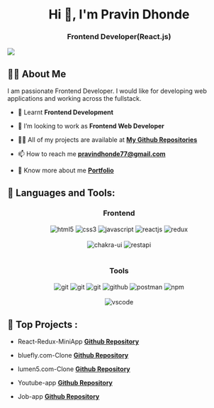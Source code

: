 <h1 align="center">Hi 👋, I'm Pravin Dhonde</h1>
<h3 align="center">Frontend Developer(React.js)</h3>
<img  src="https://www.upwork.com/catalog-images-resized/5b7d82263030da89fc8f2a4a141d8313/large"/>


## 🙋‍♂️ About Me


I am passionate Frontend Developer. I would like for developing web applications and working across the fullstack.


- 🌱 Learnt **Frontend Development**

- 👯 I’m looking to work as **Frontend Web Developer**

- 👨‍💻 All of my projects are available at **[My Github Repositories](https://github.com/pravindhonde77?tab=repositories)**

- 📫 How to reach me **pravindhonde77@gmail.com**

- 🔭 Know more about me **[Portfolio](https://dashing-semifreddo-55f9f5.netlify.app/)**


## 🚀 Languages and Tools:
<div align="center">
 
 <div align="center"><h3 align="center">Frontend</h3>
<img src="https://img.shields.io/badge/html5-%23E34F26.svg?style=for-the-badge&logo=html5&logoColor=white" align="center" alt="html5">
<img src = "https://img.shields.io/badge/css3-%231572B6.svg?style=for-the-badge&logo=css3&logoColor=white" align="center" alt="css3">
<img src ="https://img.shields.io/badge/javascript-%23323330.svg?style=for-the-badge&logo=javascript&logoColor=%23F7DF1E" align="center" alt="javascript">
<img src="https://img.shields.io/badge/React-20232A?style=for-the-badge&logo=react&logoColor=61DAFB"  align="center" alt="reactjs" />
<img src="https://img.shields.io/badge/Redux-593D88?style=for-the-badge&logo=redux&logoColor=white"  align="center" alt="redux" />

<br/>
<br/>
  <img src = "https://img.shields.io/badge/chakra ui-%234ED1C5.svg?style=for-the-badge&logo=chakraui&logoColor=white" align="center" alt="chakra-ui"/>
  <img src="https://img.shields.io/badge/rest api-%23000000.svg?style=for-the-badge&logo=flask&logoColor=white" align="center" alt="restapi"/>
  
</div>
 <br/>
  <!-- <div align="center"><h3 align="center">Backend</h3> 
<img src="https://img.shields.io/badge/Node.js-339933?style=for-the-badge&logo=nodedotjs&logoColor=white" align="center" alt="nodejs" />
<img src="https://img.shields.io/badge/Express.js-000000?style=for-the-badge&logo=express&logoColor=white" align="center" alt="expressjs"/>
<img src="https://img.shields.io/badge/MongoDB-4EA94B?style=for-the-badge&logo=mongodb&logoColor=white" align="center" alt="mongodb"/>
 </div> -->
  <div align="center"><h3 align="center">Tools</h3> 
   <img src="https://img.shields.io/badge/netlify-%23000000.svg?style=for-the-badge&logo=netlify&logoColor=#00C7B7" align="center" alt="git"/>
   <img src="https://img.shields.io/badge/vercel-%23000000.svg?style=for-the-badge&logo=vercel&logoColor=whit" align="center" alt="git"/>
   <img src="https://img.shields.io/badge/Git-f44d27?style=for-the-badge&logo=git&logoColor=white"  align="center" alt="git"/>
<img src="https://img.shields.io/badge/GitHub-100000?style=for-the-badge&logo=github&logoColor=white"  align="center" alt="github"/>
<img src ="https://img.shields.io/badge/Postman-FF6C37?style=for-the-badge&logo=postman&logoColor=white" align="center" alt="postman">
<img src = "https://img.shields.io/badge/NPM-%23000000.svg?style=for-the-badge&logo=npm&logoColor=white" align="center" alt="npm">
  
   <br/>
<br/>
    <img src="https://img.shields.io/badge/Visual%20Studio-5C2D91.svg?style=for-the-badge&logo=visual-studio&logoColor=white"  align="center" alt="vscode"/>
 </div>
</div>


## 🚀 Top Projects :
 - React-Redux-MiniApp **[Github Repository](https://github.com/pravindhonde77/MiniApp)**
 
 - bluefly.com-Clone  **[Github Repository](https://github.com/pravindhonde77/unit-3-project-details---bluefly)**

 - lumen5.com-Clone   **[Github Repository](https://github.com/spaswan141/lumen5)**

 - Youtube-app **[Github Repository](https://github.com/pravindhonde77/mini-youtube-app)**

 - Job-app **[Github Repository](https://github.com/pravindhonde77/job-app-by-sort)**
 
<br/>
<br/>

